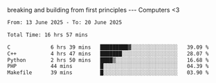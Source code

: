 breaking and building from first principles --- Computers <3

<!--START_SECTION:waka-->

```txt
From: 13 June 2025 - To: 20 June 2025

Total Time: 16 hrs 57 mins

C             6 hrs 39 mins   █████████▓░░░░░░░░░░░░░░░   39.09 %
C++           4 hrs 47 mins   ███████░░░░░░░░░░░░░░░░░░   28.07 %
Python        2 hrs 50 mins   ████▒░░░░░░░░░░░░░░░░░░░░   16.68 %
PHP           44 mins         █░░░░░░░░░░░░░░░░░░░░░░░░   04.39 %
Makefile      39 mins         █░░░░░░░░░░░░░░░░░░░░░░░░   03.90 %
```

<!--END_SECTION:waka-->
